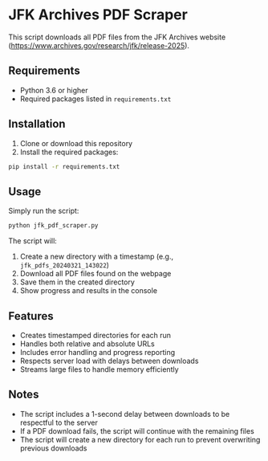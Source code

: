 # JFK Archives PDF Scraper

This script downloads all PDF files from the JFK Archives website (https://www.archives.gov/research/jfk/release-2025).

## Requirements

- Python 3.6 or higher
- Required packages listed in `requirements.txt`

## Installation

1. Clone or download this repository
2. Install the required packages:
```bash
pip install -r requirements.txt
```

## Usage

Simply run the script:
```bash
python jfk_pdf_scraper.py
```

The script will:
1. Create a new directory with a timestamp (e.g., `jfk_pdfs_20240321_143022`)
2. Download all PDF files found on the webpage
3. Save them in the created directory
4. Show progress and results in the console

## Features

- Creates timestamped directories for each run
- Handles both relative and absolute URLs
- Includes error handling and progress reporting
- Respects server load with delays between downloads
- Streams large files to handle memory efficiently

## Notes

- The script includes a 1-second delay between downloads to be respectful to the server
- If a PDF download fails, the script will continue with the remaining files
- The script will create a new directory for each run to prevent overwriting previous downloads 